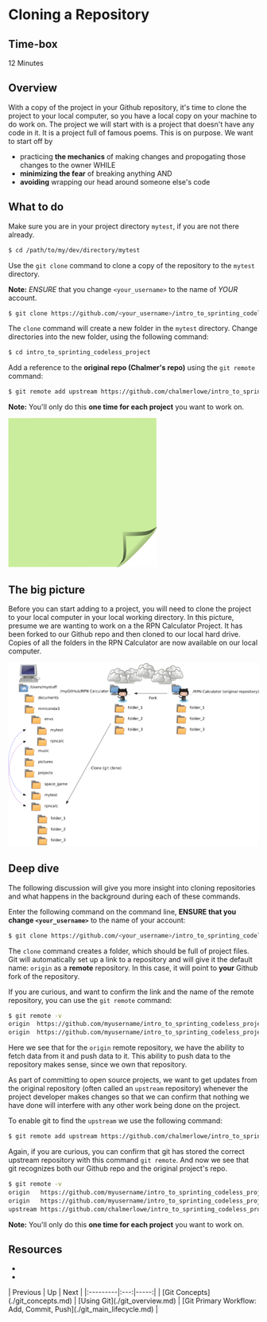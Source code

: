 # Cloning a Repository


## Time-box

12 Minutes


## Overview

With a copy of the project in your Github repository, it's time to clone the project to your local computer, so you have a local copy on your machine to do work on. The project we will start with is a project that doesn't have any code in it. It is a project full of famous poems. This is on purpose. We want to start off by

* practicing **the mechanics** of making changes and propogating those changes to the owner
WHILE
* **minimizing the fear** of breaking anything AND
* **avoiding** wrapping our head around someone else's code


## What to do

Make sure you are in your project directory `mytest`, if you are not there already.

```bash
$ cd /path/to/my/dev/directory/mytest
```

Use the `git clone` command to clone a copy of the repository to the `mytest` directory.

**Note:** *ENSURE* that you change `<your_username>` to the name of *YOUR* account.

```bash
$ git clone https://github.com/<your_username>/intro_to_sprinting_codeless_project.git
```

The `clone` command will create a new folder in the `mytest` directory. Change directories into the new folder, using the following command:

```bash
$ cd intro_to_sprinting_codeless_project
```
Add a reference to the **original repo (Chalmer's repo)** using the `git remote` command:

```bash
$ git remote add upstream https://github.com/chalmerlowe/intro_to_sprinting_codeless_project.git
```

**Note:** You'll only do this **one time for each project** you want to work on.

![green sticky note](images/Sticky-Note-02-Green-300px.png)


## The big picture

Before you can start adding to a project, you will need to clone the project to your local computer in your local working directory. In this picture, presume we are wanting to work on a the RPN Calculator Project. It has been forked to our Github repo and then cloned to our local hard drive. Copies of all the folders in the RPN Calculator are now available on our local computer.

![cloning](images/git.png)


## Deep dive

The following discussion will give you more insight into cloning repositories and what happens in the background during each of these commands.

Enter the following command on the command line, **ENSURE that you change `<your_username>`** to the name of your account:

```bash
$ git clone https://github.com/<your_username>/intro_to_sprinting_codeless_project.git
```

The `clone` command creates a folder, which should be full of project files. Git will automatically set up a link to a repository and will give it the default name: `origin` as a **remote** repository. In this case, it will point to **your** Github fork of the repository.

If you are curious, and want to confirm the link and the name of the remote repository, you can use the `git remote` command:

```bash
$ git remote -v
origin  https://github.com/myusername/intro_to_sprinting_codeless_project (fetch)
origin  https://github.com/myusername/intro_to_sprinting_codeless_project (push)
```
Here we see that for the `origin` remote repository, we have the ability to fetch data from it and push data to it. This ability to push data to the repository makes sense, since we own that repository.

As part of committing to open source projects, we want to get updates from the original repository (often called an `upstream` repository) whenever the project developer makes changes so that we can confirm that nothing we have done will interfere with any other work being done on the project.

To enable git to find the `upstream` we use the following command:

```bash
$ git remote add upstream https://github.com/chalmerlowe/intro_to_sprinting_codeless_project.git
```

Again, if you are curious, you can confirm that git has stored the correct upstream repository with this command `git remote`. And now we see that git recognizes both our Github repo and the original project's repo.

```bash
$ git remote -v
origin   https://github.com/myusername/intro_to_sprinting_codeless_project (fetch)
origin   https://github.com/myusername/intro_to_sprinting_codeless_project (push)
upstream https://github.com/chalmerlowe/intro_to_sprinting_codeless_project (fetch)
```

**Note:** You'll only do this **one time for each project** you want to work on.


## Resources

* [<resource name>](<resource url>)
* [<resource name>](<resource url>)


<div id="nav-links" comment="this section is auto-generated, do not manually edit">
| Previous | Up | Next |
|:---------|:---:|-----:|
| [Git Concepts](./git_concepts.md) | [Using Git](./git_overview.md) | [Git Primary Workflow: Add, Commit, Push](./git_main_lifecycle.md) |
</div>
